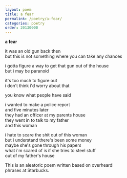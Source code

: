 ```yaml
---
layout: poem
title: a fear
permalink: /poetry/a-fear/
categories: poetry
order: 20130000
---
```


__a fear__

it was an old gun back then<br />
but this is not something where you can take any chances<br />

i gotta figure a way to get that gun out of the house<br />
but i may be paranoid<br />

it's too much to figure out<br />
i don't think i'd worry about that<br />

you know what people have said<br />

i wanted to make a police report<br />
and five minutes later<br />
they had an officer at my parents house<br />
they went in to talk to my father<br />
and this woman<br />

i hate to scare the shit out of this woman<br />
but i understand there's been some money<br />
maybe she's gone through his papers<br />
what i'm scared of is if she tries to steel stuff<br />
out of my father's house<br />

This is an aleatoric poem written based on overheard<br />
phrases at Starbucks.<br />
